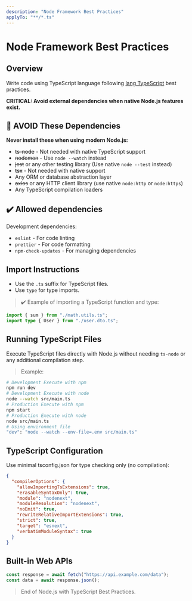 ```yaml
---
description: "Node Framework Best Practices"
applyTo: "**/*.ts"
---
```


# Node Framework Best Practices

## Overview

Write code using TypeScript language following [lang TypeScript](lng-typescript.instructions.md) best practices.

**CRITICAL: Avoid external dependencies when native Node.js features exist.**

## 🚫 AVOID These Dependencies

**Never install these when using modern Node.js:**

- ~~ts-node~~ - Not needed with native TypeScript support
- ~~nodemon~~ - Use `node --watch` instead
- ~~jest~~ or any other testing library (Use native `node --test` instead)
- ~~tsx~~ - Not needed with native support
- Any ORM or database abstraction layer
- ~~axios~~ or any HTTP client library (use native `node:http` or `node:https`)
- Any TypeScript compilation loaders

## ✔️ Allowed dependencies

Development dependencies:

- `eslint` - For code linting
- `prettier` - For code formatting
- `npm-check-updates` - For managing dependencies

## Import Instructions

- Use the `.ts` suffix for TypeScript files.
- Use `type` for type imports.

> ✔️ Example of importing a TypeScript function and type:

```ts
import { sum } from "./math.utils.ts";
import type { User } from "./user.dto.ts";
```

## Running TypeScript Files

Execute TypeScript files directly with Node.js without needing `ts-node` or any additional compilation step.

> Example:

```bash
# Development Execute with npm
npm run dev
# Development Execute with node
node --watch src/main.ts
# Production Execute with npm
npm start
# Production Execute with node
node src/main.ts
# Using environment file
"dev": "node --watch --env-file=.env src/main.ts"
```

## TypeScript Configuration

Use minimal tsconfig.json for type checking only (no compilation):

```json
{
  "compilerOptions": {
    "allowImportingTsExtensions": true,
    "erasableSyntaxOnly": true,
    "module": "nodenext",
    "moduleResolution": "nodenext",
    "noEmit": true,
    "rewriteRelativeImportExtensions": true,
    "strict": true,
    "target": "esnext",
    "verbatimModuleSyntax": true
  }
}
```

## Built-in Web APIs

```js
const response = await fetch("https://api.example.com/data");
const data = await response.json();
```

> End of Node.js with TypeScript Best Practices.
